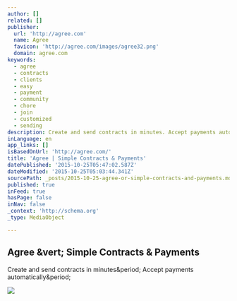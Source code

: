 ```yaml
---
author: []
related: []
publisher:
  url: 'http://agree.com'
  name: Agree
  favicon: 'http://agree.com/images/agree32.png'
  domain: agree.com
keywords:
  - agree
  - contracts
  - clients
  - easy
  - payment
  - community
  - chore
  - join
  - customized
  - sending
description: Create and send contracts in minutes. Accept payments automatically.
inLanguage: en
app_links: []
isBasedOnUrl: 'http://agree.com/'
title: 'Agree | Simple Contracts & Payments'
datePublished: '2015-10-25T05:47:02.587Z'
dateModified: '2015-10-25T05:03:44.341Z'
sourcePath: _posts/2015-10-25-agree-or-simple-contracts-and-payments.md
published: true
inFeed: true
hasPage: false
inNav: false
_context: 'http://schema.org'
_type: MediaObject

---
```

<article style=""><h1>Agree &amp;vert; Simple Contracts &amp; Payments</h1><p>Create and send contracts in minutes&amp;period; Accept payments automatically&amp;period;</p><img src="http://agree.com/fbPreview.jpg" /></article>